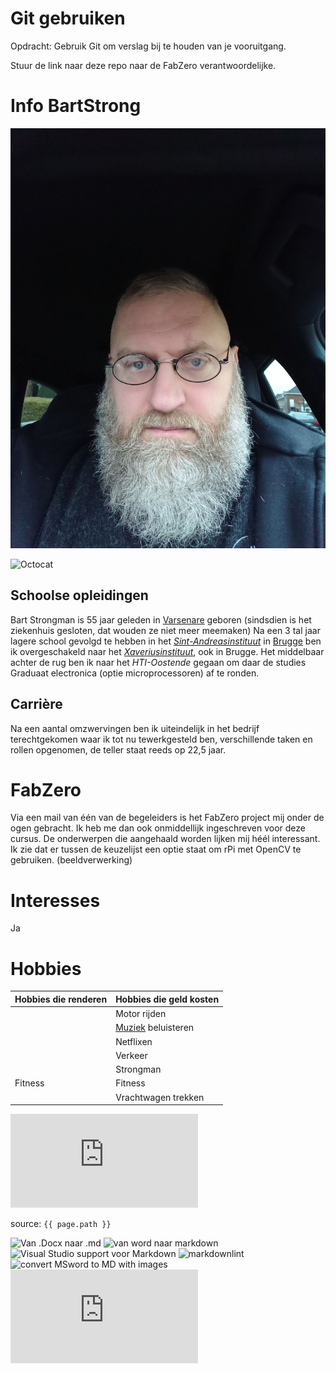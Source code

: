 # Git gebruiken

Opdracht: Gebruik Git om verslag bij te houden van je vooruitgang.

Stuur de link naar deze repo naar de FabZero verantwoordelijke.

# Info **BartStrong**

![Baard](assets/dikken_board2.jpg)  

![Octocat](https://github.githubassets.com/images/icons/emoji/octocat.png)

## Schoolse opleidingen

Bart Strongman is 55 jaar geleden in [Varsenare](https://en.wikipedia.org/wiki/Varsenare) geboren (sindsdien is het ziekenhuis gesloten, dat wouden ze niet meer meemaken)
Na een 3 tal jaar lagere school gevolgd te hebben in het [_Sint-Andreasinstituut_](https://www.sint-andreas-brugge.be/) in [Brugge](https://www.brugge.be/) ben ik overgeschakeld naar het [_Xaveriusinstituut_](https://www.sfxbrugge.be/nl/), ook in Brugge.
Het middelbaar achter de rug ben ik naar het _HTI-Oostende_ gegaan om daar de studies Graduaat electronica (optie microprocessoren) af te ronden.

## Carrière

Na een aantal omzwervingen ben ik uiteindelijk in het bedrijf terechtgekomen waar ik tot nu tewerkgesteld ben, verschillende taken en rollen opgenomen, de teller staat reeds op 22,5 jaar.

# FabZero

Via een mail van één van de begeleiders is het FabZero project mij onder de ogen gebracht. Ik heb me dan ook onmiddellijk ingeschreven voor deze cursus.
De onderwerpen die aangehaald worden lijken mij héél interessant.  Ik zie dat er tussen de keuzelijst een optie staat om rPi met OpenCV te gebruiken. (beeldverwerking)

# Interesses

Ja

# Hobbies

| Hobbies die renderen      | Hobbies die geld kosten         |
|-----------|-----------------|
|  | Motor rijden        |
|  | [Muziek](https://music.youtube.com/watch?v=qhMvAhqIgRM) beluisteren |
|  | Netflixen        |
|  | Verkeer        |
|  | Strongman     |
| Fitness   | Fitness        |
|  | Vrachtwagen trekken        |

![BartStrong](https://www.facebook.com/photo.php?fbid=440621766760611&set=pb.100024383731139.-2207520000..)

source: `{{ page.path }}`

![Van .Docx naar .md](https://gist.github.com/vzvenyach/7278543)
![van word naar markdown](https://pandoc.org/)
![Visual Studio support voor Markdown](https://code.visualstudio.com/Docs/languages/markdown)
![markdownlint](https://marketplace.visualstudio.com/items?itemName=DavidAnson.vscode-markdownlint)
![convert MSword to MD with images](https://christiantietze.de/posts/2019/07/convert-docx-to-markdown/)
![word cloud](https://indesignsecrets.com/creating-a-word-cloud-in-indesign.php)